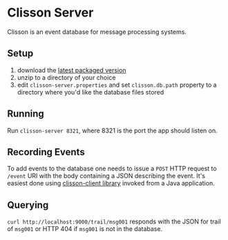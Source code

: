 Clisson Server
==============

Clisson is an event database for message processing systems.

Setup
-----

1. download the [latest packaged version](http://bimbr.com/downloads/clisson-server-0.3.0.zip)
2. unzip to a directory of your choice
3. edit `clisson-server.properties` and set `clisson.db.path` property to a directory where you'd like the database files stored

Running
-------

Run `clisson-server 8321`, where 8321 is the port the app should listen on.

Recording Events
----------------

To add events to the database one needs to issue a `POST` HTTP request to `/event` URI with the body containing a JSON describing the event. It's easiest done using [clisson-client library](https://github.com/mmakowski/clisson-client) invoked from a Java application.

Querying
--------

`curl http://localhost:9000/trail/msg001` responds with the JSON for trail of `msg001` or HTTP 404 if `msg001` is not in the database.
